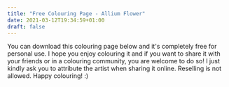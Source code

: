 ```yaml
---
title: "Free Colouring Page - Allium Flower"
date: 2021-03-12T19:34:59+01:00
draft: false
---
```

You can download this colouring page below and it's completely free for personal use. I hope you enjoy colouring it and if you want to share it with your friends or in a colouring community, you are welcome to do so! I just kindly ask you to attribute the artist when sharing it online. Reselling is not allowed. Happy colouring! :)